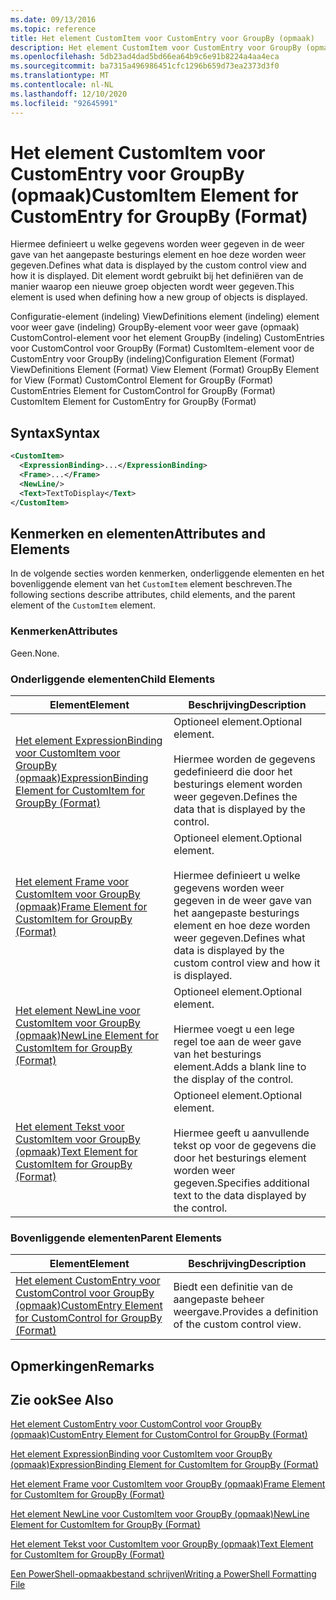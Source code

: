 ```yaml
---
ms.date: 09/13/2016
ms.topic: reference
title: Het element CustomItem voor CustomEntry voor GroupBy (opmaak)
description: Het element CustomItem voor CustomEntry voor GroupBy (opmaak)
ms.openlocfilehash: 5db23ad4dad5bd66ea64b9c6e91b8224a4aa4eca
ms.sourcegitcommit: ba7315a496986451cfc1296b659d73ea2373d3f0
ms.translationtype: MT
ms.contentlocale: nl-NL
ms.lasthandoff: 12/10/2020
ms.locfileid: "92645991"
---
```

# <a name="customitem-element-for-customentry-for-groupby-format"></a><span data-ttu-id="606a2-103">Het element CustomItem voor CustomEntry voor GroupBy (opmaak)</span><span class="sxs-lookup"><span data-stu-id="606a2-103">CustomItem Element for CustomEntry for GroupBy (Format)</span></span>

<span data-ttu-id="606a2-104">Hiermee definieert u welke gegevens worden weer gegeven in de weer gave van het aangepaste besturings element en hoe deze worden weer gegeven.</span><span class="sxs-lookup"><span data-stu-id="606a2-104">Defines what data is displayed by the custom control view and how it is displayed.</span></span> <span data-ttu-id="606a2-105">Dit element wordt gebruikt bij het definiëren van de manier waarop een nieuwe groep objecten wordt weer gegeven.</span><span class="sxs-lookup"><span data-stu-id="606a2-105">This element is used when defining how a new group of objects is displayed.</span></span>

<span data-ttu-id="606a2-106">Configuratie-element (indeling) ViewDefinitions element (indeling) element voor weer gave (indeling) GroupBy-element voor weer gave (opmaak) CustomControl-element voor het element GroupBy (indeling) CustomEntries voor CustomControl voor GroupBy (Format) CustomItem-element voor de CustomEntry voor GroupBy (indeling)</span><span class="sxs-lookup"><span data-stu-id="606a2-106">Configuration Element (Format) ViewDefinitions Element (Format) View Element (Format) GroupBy Element for View (Format) CustomControl Element for GroupBy (Format) CustomEntries Element for CustomControl for GroupBy (Format) CustomItem Element for CustomEntry for GroupBy (Format)</span></span>

## <a name="syntax"></a><span data-ttu-id="606a2-107">Syntax</span><span class="sxs-lookup"><span data-stu-id="606a2-107">Syntax</span></span>

```xml
<CustomItem>
  <ExpressionBinding>...</ExpressionBinding>
  <Frame>...</Frame>
  <NewLine/>
  <Text>TextToDisplay</Text>
</CustomItem>
```

## <a name="attributes-and-elements"></a><span data-ttu-id="606a2-108">Kenmerken en elementen</span><span class="sxs-lookup"><span data-stu-id="606a2-108">Attributes and Elements</span></span>

<span data-ttu-id="606a2-109">In de volgende secties worden kenmerken, onderliggende elementen en het bovenliggende element van het `CustomItem` element beschreven.</span><span class="sxs-lookup"><span data-stu-id="606a2-109">The following sections describe attributes, child elements, and the parent element of the `CustomItem` element.</span></span>

### <a name="attributes"></a><span data-ttu-id="606a2-110">Kenmerken</span><span class="sxs-lookup"><span data-stu-id="606a2-110">Attributes</span></span>

<span data-ttu-id="606a2-111">Geen.</span><span class="sxs-lookup"><span data-stu-id="606a2-111">None.</span></span>

### <a name="child-elements"></a><span data-ttu-id="606a2-112">Onderliggende elementen</span><span class="sxs-lookup"><span data-stu-id="606a2-112">Child Elements</span></span>

|<span data-ttu-id="606a2-113">Element</span><span class="sxs-lookup"><span data-stu-id="606a2-113">Element</span></span>|<span data-ttu-id="606a2-114">Beschrijving</span><span class="sxs-lookup"><span data-stu-id="606a2-114">Description</span></span>|
|-------------|-----------------|
|[<span data-ttu-id="606a2-115">Het element ExpressionBinding voor CustomItem voor GroupBy (opmaak)</span><span class="sxs-lookup"><span data-stu-id="606a2-115">ExpressionBinding Element for CustomItem for GroupBy (Format)</span></span>](./expressionbinding-element-for-customitem-for-groupby-format.md)|<span data-ttu-id="606a2-116">Optioneel element.</span><span class="sxs-lookup"><span data-stu-id="606a2-116">Optional element.</span></span><br /><br /> <span data-ttu-id="606a2-117">Hiermee worden de gegevens gedefinieerd die door het besturings element worden weer gegeven.</span><span class="sxs-lookup"><span data-stu-id="606a2-117">Defines the data that is displayed by the control.</span></span>|
|[<span data-ttu-id="606a2-118">Het element Frame voor CustomItem voor GroupBy (opmaak)</span><span class="sxs-lookup"><span data-stu-id="606a2-118">Frame Element for CustomItem for GroupBy (Format)</span></span>](./frame-element-for-customitem-for-groupby-format.md)|<span data-ttu-id="606a2-119">Optioneel element.</span><span class="sxs-lookup"><span data-stu-id="606a2-119">Optional element.</span></span><br /><br /> <span data-ttu-id="606a2-120">Hiermee definieert u welke gegevens worden weer gegeven in de weer gave van het aangepaste besturings element en hoe deze worden weer gegeven.</span><span class="sxs-lookup"><span data-stu-id="606a2-120">Defines what data is displayed by the custom control view and how it is displayed.</span></span>|
|[<span data-ttu-id="606a2-121">Het element NewLine voor CustomItem voor GroupBy (opmaak)</span><span class="sxs-lookup"><span data-stu-id="606a2-121">NewLine Element for CustomItem for GroupBy (Format)</span></span>](./newline-element-for-customitem-for-groupby-format.md)|<span data-ttu-id="606a2-122">Optioneel element.</span><span class="sxs-lookup"><span data-stu-id="606a2-122">Optional element.</span></span><br /><br /> <span data-ttu-id="606a2-123">Hiermee voegt u een lege regel toe aan de weer gave van het besturings element.</span><span class="sxs-lookup"><span data-stu-id="606a2-123">Adds a blank line to the display of the control.</span></span>|
|[<span data-ttu-id="606a2-124">Het element Tekst voor CustomItem voor GroupBy (opmaak)</span><span class="sxs-lookup"><span data-stu-id="606a2-124">Text Element for CustomItem for GroupBy (Format)</span></span>](./text-element-for-customitem-for-groupby-format.md)|<span data-ttu-id="606a2-125">Optioneel element.</span><span class="sxs-lookup"><span data-stu-id="606a2-125">Optional element.</span></span><br /><br /> <span data-ttu-id="606a2-126">Hiermee geeft u aanvullende tekst op voor de gegevens die door het besturings element worden weer gegeven.</span><span class="sxs-lookup"><span data-stu-id="606a2-126">Specifies additional text to the data displayed by the control.</span></span>|

### <a name="parent-elements"></a><span data-ttu-id="606a2-127">Bovenliggende elementen</span><span class="sxs-lookup"><span data-stu-id="606a2-127">Parent Elements</span></span>

|<span data-ttu-id="606a2-128">Element</span><span class="sxs-lookup"><span data-stu-id="606a2-128">Element</span></span>|<span data-ttu-id="606a2-129">Beschrijving</span><span class="sxs-lookup"><span data-stu-id="606a2-129">Description</span></span>|
|-------------|-----------------|
|[<span data-ttu-id="606a2-130">Het element CustomEntry voor CustomControl voor GroupBy (opmaak)</span><span class="sxs-lookup"><span data-stu-id="606a2-130">CustomEntry Element for CustomControl for GroupBy (Format)</span></span>](./customentry-element-for-customcontrol-for-groupby-format.md)|<span data-ttu-id="606a2-131">Biedt een definitie van de aangepaste beheer weergave.</span><span class="sxs-lookup"><span data-stu-id="606a2-131">Provides a definition of the custom control view.</span></span>|

## <a name="remarks"></a><span data-ttu-id="606a2-132">Opmerkingen</span><span class="sxs-lookup"><span data-stu-id="606a2-132">Remarks</span></span>

## <a name="see-also"></a><span data-ttu-id="606a2-133">Zie ook</span><span class="sxs-lookup"><span data-stu-id="606a2-133">See Also</span></span>

[<span data-ttu-id="606a2-134">Het element CustomEntry voor CustomControl voor GroupBy (opmaak)</span><span class="sxs-lookup"><span data-stu-id="606a2-134">CustomEntry Element for CustomControl for GroupBy (Format)</span></span>](./customentry-element-for-customcontrol-for-groupby-format.md)

[<span data-ttu-id="606a2-135">Het element ExpressionBinding voor CustomItem voor GroupBy (opmaak)</span><span class="sxs-lookup"><span data-stu-id="606a2-135">ExpressionBinding Element for CustomItem for GroupBy (Format)</span></span>](./expressionbinding-element-for-customitem-for-groupby-format.md)

[<span data-ttu-id="606a2-136">Het element Frame voor CustomItem voor GroupBy (opmaak)</span><span class="sxs-lookup"><span data-stu-id="606a2-136">Frame Element for CustomItem for GroupBy (Format)</span></span>](./frame-element-for-customitem-for-groupby-format.md)

[<span data-ttu-id="606a2-137">Het element NewLine voor CustomItem voor GroupBy (opmaak)</span><span class="sxs-lookup"><span data-stu-id="606a2-137">NewLine Element for CustomItem for GroupBy (Format)</span></span>](./newline-element-for-customitem-for-groupby-format.md)

[<span data-ttu-id="606a2-138">Het element Tekst voor CustomItem voor GroupBy (opmaak)</span><span class="sxs-lookup"><span data-stu-id="606a2-138">Text Element for CustomItem for GroupBy (Format)</span></span>](./text-element-for-customitem-for-groupby-format.md)

[<span data-ttu-id="606a2-139">Een PowerShell-opmaakbestand schrijven</span><span class="sxs-lookup"><span data-stu-id="606a2-139">Writing a PowerShell Formatting File</span></span>](./writing-a-powershell-formatting-file.md)
